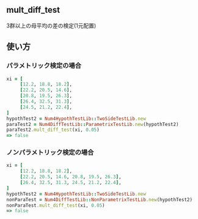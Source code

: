 mult_diff_test
--------------
3群以上の母平均の差の検定(1元配置)

## 使い方
### パラメトリック検定の場合

```ruby
xi = [
     [12.2, 18.8, 18.2],
     [22.2, 20.5, 14.6],
     [20.8, 19.5, 26.3],
     [26.4, 32.5, 31.3],
     [24.5, 21.2, 22.4],
]
hypothTest2 = Num4HypothTestLib::TwoSideTestLib.new
paraTest2 = Num4DiffTestLib::ParametrixTestLib.new(hypothTest2)
paraTest2.mult_diff_test(xi, 0.05)
=> false
```

### ノンパラメトリック検定の場合

```ruby
xi = [
     [12.2, 18.8, 18.2],
     [22.2, 20.5, 14.6, 20.8, 19.5, 26.3],
     [26.4, 32.5, 31.3, 24.5, 21.2, 22.4],
]
hypothTest2 = Num4HypothTestLib::TwoSideTestLib.new
nonParaTest = Num4DiffTestLib::NonParametrixTestLib.new(hypothTest2)
nonParaTest.mult_diff_test(xi, 0.05)
=> false
```

